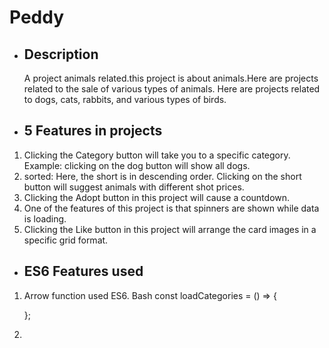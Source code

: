 # Peddy 

* ## Description
     A project animals related.this project is about animals.Here are projects related to the sale of various types of animals. Here are projects related to dogs, cats, rabbits, and various types of birds.
* ## 5 Features in projects
 1. Clicking the Category button will take you to a specific category.
  Example: clicking on the dog button will show all dogs. 
 2. sorted: Here, the short is in descending order. Clicking on the short button will suggest animals with different shot prices.
 3. Clicking the Adopt button in this project will cause a countdown.
 4. One of the features of this project is that spinners are shown while data is loading.
 5. Clicking the Like button in this project will arrange the card images in a specific grid format.
 * ## ES6 Features used
 1. Arrow function used ES6.
     Bash const loadCategories = () => {

     };
 2. 